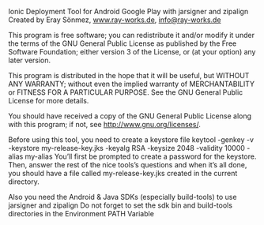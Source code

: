 Ionic Deployment Tool for Android Google Play with jarsigner and zipalign
Created by Eray Sönmez, www.ray-works.de, info@ray-works.de

This program is free software; you can redistribute it and/or modify it
under the terms of the GNU General Public License as published by the
Free Software Foundation; either version 3 of the License, or (at your option)
any later version.

This program is distributed in the hope that it will be useful, but WITHOUT ANY WARRANTY;
without even the implied warranty of MERCHANTABILITY or FITNESS FOR A PARTICULAR PURPOSE.
See the GNU General Public License for more details.

You should have received a copy of the GNU General Public License along with this program;
if not, see <http://www.gnu.org/licenses/>.

Before using this tool, you need to create a keystore file
	keytool -genkey -v -keystore my-release-key.jks -keyalg RSA -keysize 2048 -validity 10000 -alias my-alias
You’ll first be prompted to create a password for the keystore.
Then, answer the rest of the nice tools’s questions and when it’s all done,
you should have a file called my-release-key.jks created in the current directory.

Also you need the Android & Java SDKs (especially build-tools) to use jarsigner and zipalign
Do not forget to set the sdk bin and build-tools directories in the Environment PATH Variable